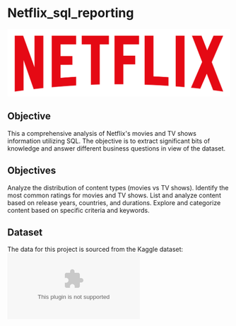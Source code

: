 # Netflix_sql_reporting

![Netflix logo](https://github.com/Sravan0342/Netflix_sql_reporting/blob/main/logo.png)

## Objective

This a comprehensive analysis of Netflix's movies and TV shows information utilizing SQL. The objective is to extract significant bits of knowledge and answer different business questions in view of the dataset. 

## Objectives
Analyze the distribution of content types (movies vs TV shows).
Identify the most common ratings for movies and TV shows.
List and analyze content based on release years, countries, and durations.
Explore and categorize content based on specific criteria and keywords.


## Dataset 
The data for this project is sourced from the Kaggle dataset:
![Dataset](https://github.com/Sravan0342/Netflix_sql_reporting/blob/main/netflix_titles.csv)
